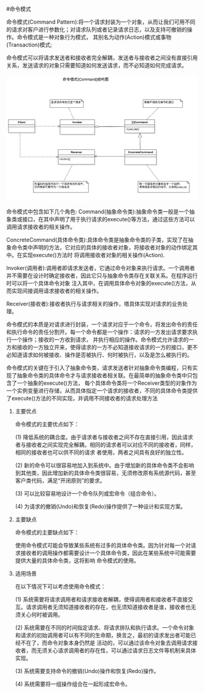 #命令模式

命令模式(Command Pattern):将一个请求封装为一个对象，从而让我们可用不同的请求对客户进行参数化；对请求队列或者记录请求日志，以及支持可撤销的操作。命令模式是一种对象行为模式，
其别名为动作(Action)模式或事物(Transaction)模式;

命令模式可以将请求发送者和接收者完全解耦，发送者与接收者之间没有直接引用关系，发送请求的对象只需要知道如何发送请求，而不必知道如何完成请求。

![uml](Command.jpg)

命令模式中包含如下几个角色:
Command(抽象命令类):抽象命令类一般是一个抽象类或接口，在其中声明了用于执行请求的execute()等方法，通过这些方法可以调用请求接收者的相关操作。


ConcreteCommand(具体命令类):具体命令类是抽象命令类的子类，实现了在抽象命令类中声明的方法，它对应的具体的接收者对象，将接收者对象的动作绑定其中。在实现execute()方法时
将调用接收者对象的相关操作(Action).

Invoker(调用者):调用者即请求发送者，它通过命令对象来执行请求。一个调用者并不需要在设计时确定接收者，因此它只与抽象命令类存在关联关系。在程序运行时可以将一个具体命令对象
注入其中，在调用具体命令对象的execute()方法，从而实现间接调用请求接收者的相关操作。

Receiver(接收者):接收者执行与请求相关的操作，塔具体实现对请求的业务处理。

命令模式的本质是对请求进行封装，一个请求对应于一个命令，将发出命令的责任和执行命令的责任分割开。每一个命令都是一个操作：请求的一方发出请求要求执行一个操作；接收的一方收到请求，
并执行相应的操作。命令模式允许请求的一方和接收的一方独立开来，使得请求的一方不必知道接收请求的一方的接口，更不必知道请求如何被接收、操作是否被执行、何时被执行，以及是怎么被执行的。

命令模式的关键在于引入了抽象命令类，请求发送者针对抽象命令类编程，只有实现了抽象命令类的具体命令才与请求接收者相关联。在最简单的抽象命令类中只包含了一个抽象的execute()方法，
每个具体命令类将一个Receiver类型的对象作为一个实例变量进行存储，从而具体指定一个请求的接收者，不同的具体命令类提供了execute()方法的不同实现，并调用不同接收者的请求处理方法

  1. 主要优点

       命令模式的主要优点如下：

       (1) 降低系统的耦合度。由于请求者与接收者之间不存在直接引用，因此请求者与接收者之间实现完全解耦，相同的请求者可以对应不同的接收者，同样，相同的接收者也可以供不同的请求
       者使用，两者之间具有良好的独立性。

       (2) 新的命令可以很容易地加入到系统中。由于增加新的具体命令类不会影响到其他类，因此增加新的具体命令类很容易，无须修改原有系统源代码，甚至客户类代码，满足“开闭原则”的要求。

       (3) 可以比较容易地设计一个命令队列或宏命令（组合命令）。

       (4) 为请求的撤销(Undo)和恢复(Redo)操作提供了一种设计和实现方案。

 

   2. 主要缺点

       命令模式的主要缺点如下：

       使用命令模式可能会导致某些系统有过多的具体命令类。因为针对每一个对请求接收者的调用操作都需要设计一个具体命令类，因此在某些系统中可能需要提供大量的具体命令类，这将影响
       命令模式的使用。

 

   3. 适用场景

      在以下情况下可以考虑使用命令模式：

       (1) 系统需要将请求调用者和请求接收者解耦，使得调用者和接收者不直接交互。请求调用者无须知道接收者的存在，也无须知道接收者是谁，接收者也无须关心何时被调用。

       (2) 系统需要在不同的时间指定请求、将请求排队和执行请求。一个命令对象和请求的初始调用者可以有不同的生命期，换言之，最初的请求发出者可能已经不在了，而命令对象本身仍然是
       活动的，可以通过该命令对象去调用请求接收者，而无须关心请求调用者的存在性，可以通过请求日志文件等机制来具体实现。

       (3) 系统需要支持命令的撤销(Undo)操作和恢复(Redo)操作。

       (4) 系统需要将一组操作组合在一起形成宏命令。



